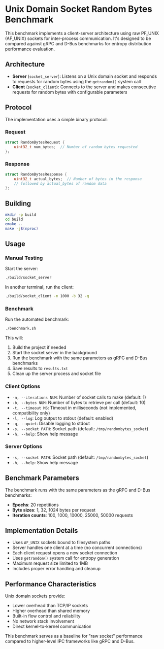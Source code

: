 # Unix Domain Socket Random Bytes Benchmark

This benchmark implements a client-server architecture using raw PF_UNIX (AF_UNIX) sockets for inter-process communication. It's designed to be compared against gRPC and D-Bus benchmarks for entropy distribution performance evaluation.

## Architecture

- **Server** (`socket_server`): Listens on a Unix domain socket and responds to requests for random bytes using the `getrandom()` system call
- **Client** (`socket_client`): Connects to the server and makes consecutive requests for random bytes with configurable parameters

## Protocol

The implementation uses a simple binary protocol:

### Request
```c
struct RandomBytesRequest {
    uint32_t num_bytes;  // Number of random bytes requested
};
```

### Response
```c
struct RandomBytesResponse {
    uint32_t actual_bytes;  // Number of bytes in the response
    // followed by actual_bytes of random data
};
```

## Building

```bash
mkdir -p build
cd build
cmake ..
make -j$(nproc)
```

## Usage

### Manual Testing

Start the server:
```bash
./build/socket_server
```

In another terminal, run the client:
```bash
./build/socket_client -n 1000 -b 32 -q
```

### Benchmark

Run the automated benchmark:
```bash
./benchmark.sh
```

This will:
1. Build the project if needed
2. Start the socket server in the background
3. Run the benchmark with the same parameters as gRPC and D-Bus benchmarks
4. Save results to `results.txt`
5. Clean up the server process and socket file

### Client Options

- `-n, --iterations NUM`: Number of socket calls to make (default: 1)
- `-b, --bytes NUM`: Number of bytes to retrieve per call (default: 10)
- `-t, --timeout MS`: Timeout in milliseconds (not implemented, compatibility only)
- `-l, --log`: Log output to stdout (default: enabled)
- `-q, --quiet`: Disable logging to stdout
- `-s, --socket PATH`: Socket path (default: `/tmp/randombytes_socket`)
- `-h, --help`: Show help message

### Server Options

- `-s, --socket PATH`: Socket path (default: `/tmp/randombytes_socket`)
- `-h, --help`: Show help message

## Benchmark Parameters

The benchmark runs with the same parameters as the gRPC and D-Bus benchmarks:
- **Epochs**: 20 repetitions
- **Byte sizes**: 1, 32, 1024 bytes per request
- **Iteration counts**: 100, 1000, 10000, 25000, 50000 requests

## Implementation Details

- Uses `AF_UNIX` sockets bound to filesystem paths
- Server handles one client at a time (no concurrent connections)
- Each client request opens a new socket connection
- Uses `getrandom()` system call for entropy generation
- Maximum request size limited to 1MB
- Includes proper error handling and cleanup

## Performance Characteristics

Unix domain sockets provide:
- Lower overhead than TCP/IP sockets
- Higher overhead than shared memory
- Built-in flow control and reliability
- No network stack involvement
- Direct kernel-to-kernel communication

This benchmark serves as a baseline for "raw socket" performance compared to higher-level IPC frameworks like gRPC and D-Bus.
